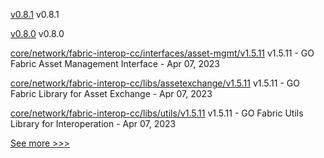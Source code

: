
[v0.8.1](https://github.com/hyperledger/aries-acapy-docs/releases/tag/v0.8.1) v0.8.1

[v0.8.0](https://github.com/hyperledger/aries-acapy-docs/releases/tag/v0.8.0) v0.8.0

[core/network/fabric-interop-cc/interfaces/asset-mgmt/v1.5.11](https://github.com/hyperledger-labs/weaver-dlt-interoperability/releases/tag/core/network/fabric-interop-cc/interfaces/asset-mgmt/v1.5.11) v1.5.11 - GO Fabric Asset Management Interface - Apr 07, 2023

[core/network/fabric-interop-cc/libs/assetexchange/v1.5.11](https://github.com/hyperledger-labs/weaver-dlt-interoperability/releases/tag/core/network/fabric-interop-cc/libs/assetexchange/v1.5.11) v1.5.11 - GO Fabric Library for Asset Exchange - Apr 07, 2023

[core/network/fabric-interop-cc/libs/utils/v1.5.11](https://github.com/hyperledger-labs/weaver-dlt-interoperability/releases/tag/core/network/fabric-interop-cc/libs/utils/v1.5.11) v1.5.11 - GO Fabric Utils Library for Interoperation - Apr 07, 2023


[See more >>>](https://start-here.hyperledger.org/releases)
